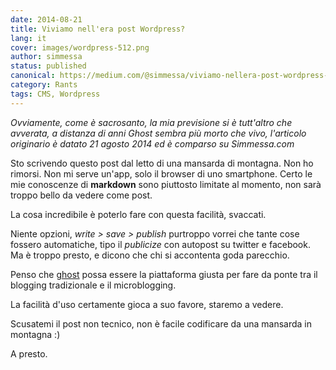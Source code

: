```yaml
---
date: 2014-08-21
title: Viviamo nell'era post Wordpress?
lang: it
cover: images/wordpress-512.png
author: simmessa
status: published
canonical: https://medium.com/@simmessa/viviamo-nellera-post-wordpress-28a1e8d12876
category: Rants
tags: CMS, Wordpress
---
```


*Ovviamente, come è sacrosanto, la mia previsione si è tutt'altro che avverata, a distanza di anni Ghost sembra più morto che vivo, l'articolo originario è datato 21 agosto 2014 ed è comparso su Simmessa.com*

Sto scrivendo questo post dal letto di una mansarda di montagna. Non ho rimorsi. Non mi serve un'app, solo il browser di uno smartphone. Certo le mie conoscenze di **markdown** sono piuttosto limitate al momento, non sarà troppo bello da vedere come post.

La cosa incredibile è poterlo fare con questa facilità, svaccati.

Niente opzioni, *write > save > publish* purtroppo vorrei che tante cose fossero automatiche, tipo il *publicize* con autopost su twitter e facebook. Ma è troppo presto, e dicono che chi si accontenta goda parecchio.

Penso che [ghost](https://ghost.org/) possa essere la piattaforma giusta per fare da ponte tra il blogging tradizionale e il microblogging.

La facilità d'uso certamente gioca a suo favore, staremo a vedere.

Scusatemi il post non tecnico, non è facile codificare da una mansarda in montagna :)

A presto.